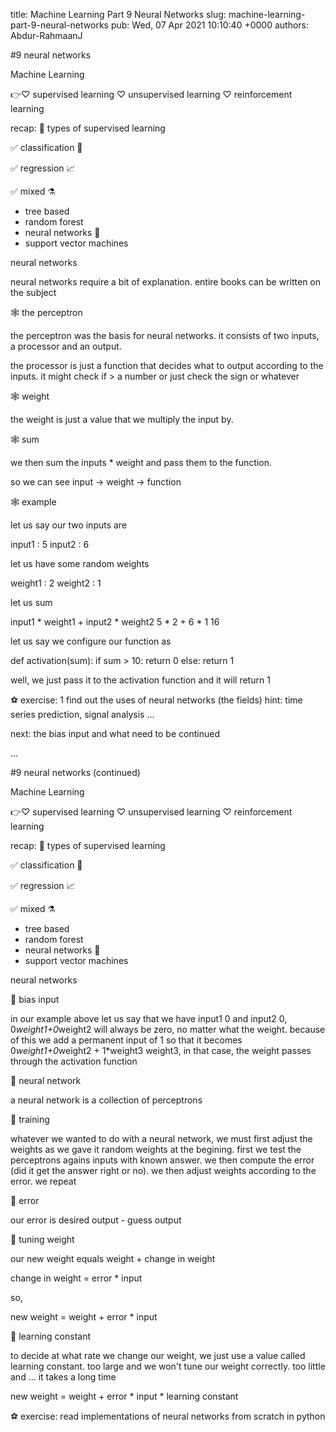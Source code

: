 title: Machine Learning Part 9 Neural Networks
slug: machine-learning-part-9-neural-networks
pub: Wed, 07 Apr 2021 10:10:40 +0000
authors: Abdur-RahmaanJ

#9 neural networks

Machine Learning

👉♡ supervised learning
♡ unsupervised learning
♡ reinforcement learning

recap:
🔖 types of supervised learning

✅ classification 📑

✅ regression 📈

✅ mixed ⚗
- tree based
- random forest
- neural networks 🎈
- support vector machines

neural networks

neural networks require a bit of explanation. entire books can be written on the subject

🕸 the perceptron

the perceptron was the basis for neural networks. it consists of two inputs, a processor and an output.

the processor is just a function that decides what to output according to the inputs. it might check if > a number or just check the sign or whatever

🕸 weight

the weight is just a value that we multiply the input by.

🕸 sum

we then sum the inputs \* weight and pass them to the function.

so we can see input -> weight -> function

🕸 example

let us say our two inputs are

input1 : 5
input2 : 6

let us have some random weights

weight1 : 2
weight2 : 1

let us sum

input1 \* weight1 + input2 \* weight2
5 \* 2 + 6 \* 1
16

let us say we configure our function as

def activation(sum):
 if sum > 10:
 return 0
 else:
 return 1

well, we just pass it to the activation function and it will return 1

⚽️ exercise:
1 find out the uses of neural networks (the fields)
hint: time series prediction, signal analysis ...

next:
the bias input and what need to be continued

...

#9 neural networks (continued)

Machine Learning

👉♡ supervised learning
♡ unsupervised learning
♡ reinforcement learning

recap:
🔖 types of supervised learning

✅ classification 📑

✅ regression 📈

✅ mixed ⚗
- tree based
- random forest
- neural networks 🎈
- support vector machines

neural networks

🎋 bias input

in our example above let us say that we have input1 0 and input2 0, 0*weight1+0*weight2 will always be zero, no matter what the weight. because of this we add a permanent input of 1 so that it becomes 0*weight1+0*weight2 + 1\*weight3  weight3, in that case, the weight passes through the activation function

🎋 neural network

a neural network is a collection of perceptrons

🎋 training

whatever we wanted to do with a neural network, we must first adjust the weights as we gave it random weights at the begining. first we test the perceptrons agains inputs with known answer. we then compute the error (did it get the answer right or no). we then adjust weights according to the error. we repeat

🎋 error

our error is
desired output - guess output

🎋 tuning weight

our new weight equals
weight + change in weight

change in weight = error \* input

so,

new weight = weight + error \* input

🎋 learning constant

to decide at what rate we change our weight, we just use a value called learning constant. too large and we won't tune our weight correctly. too little and ... it takes a long time

new weight = weight + error \* input \* learning constant

⚽️ exercise:
read implementations of neural networks from scratch in python

